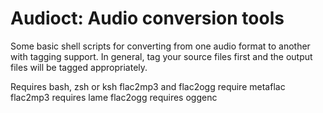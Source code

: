 Audioct: Audio conversion tools
===============================

Some basic shell scripts for converting from one audio format to another
with tagging support. In general, tag your source files first and the
output files will be tagged appropriately.

Requires bash, zsh or ksh
flac2mp3 and flac2ogg require metaflac
flac2mp3 requires lame
flac2ogg requires oggenc

